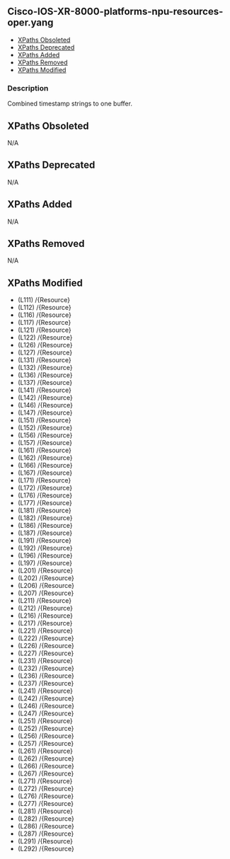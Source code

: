 ## Cisco-IOS-XR-8000-platforms-npu-resources-oper.yang

- [XPaths Obsoleted](#xpaths-obsoleted)
- [XPaths Deprecated](#xpaths-deprecated)
- [XPaths Added](#xpaths-added)
- [XPaths Removed](#xpaths-removed)
- [XPaths Modified](#xpaths-modified)

### Description

Combined timestamp strings to one buffer.

## XPaths Obsoleted

N/A

## XPaths Deprecated

N/A

## XPaths Added

N/A

## XPaths Removed

N/A

## XPaths Modified

- (L111)	/{Resource}
- (L112)	/{Resource}
- (L116)	/{Resource}
- (L117)	/{Resource}
- (L121)	/{Resource}
- (L122)	/{Resource}
- (L126)	/{Resource}
- (L127)	/{Resource}
- (L131)	/{Resource}
- (L132)	/{Resource}
- (L136)	/{Resource}
- (L137)	/{Resource}
- (L141)	/{Resource}
- (L142)	/{Resource}
- (L146)	/{Resource}
- (L147)	/{Resource}
- (L151)	/{Resource}
- (L152)	/{Resource}
- (L156)	/{Resource}
- (L157)	/{Resource}
- (L161)	/{Resource}
- (L162)	/{Resource}
- (L166)	/{Resource}
- (L167)	/{Resource}
- (L171)	/{Resource}
- (L172)	/{Resource}
- (L176)	/{Resource}
- (L177)	/{Resource}
- (L181)	/{Resource}
- (L182)	/{Resource}
- (L186)	/{Resource}
- (L187)	/{Resource}
- (L191)	/{Resource}
- (L192)	/{Resource}
- (L196)	/{Resource}
- (L197)	/{Resource}
- (L201)	/{Resource}
- (L202)	/{Resource}
- (L206)	/{Resource}
- (L207)	/{Resource}
- (L211)	/{Resource}
- (L212)	/{Resource}
- (L216)	/{Resource}
- (L217)	/{Resource}
- (L221)	/{Resource}
- (L222)	/{Resource}
- (L226)	/{Resource}
- (L227)	/{Resource}
- (L231)	/{Resource}
- (L232)	/{Resource}
- (L236)	/{Resource}
- (L237)	/{Resource}
- (L241)	/{Resource}
- (L242)	/{Resource}
- (L246)	/{Resource}
- (L247)	/{Resource}
- (L251)	/{Resource}
- (L252)	/{Resource}
- (L256)	/{Resource}
- (L257)	/{Resource}
- (L261)	/{Resource}
- (L262)	/{Resource}
- (L266)	/{Resource}
- (L267)	/{Resource}
- (L271)	/{Resource}
- (L272)	/{Resource}
- (L276)	/{Resource}
- (L277)	/{Resource}
- (L281)	/{Resource}
- (L282)	/{Resource}
- (L286)	/{Resource}
- (L287)	/{Resource}
- (L291)	/{Resource}
- (L292)	/{Resource}

